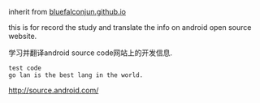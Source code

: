 inherit from [bluefalconjun.github.io](https://github.com/bluefalconjun/bluefalconjun.github.io/wiki)

this is for record the study and translate the info on android open source website.

学习并翻译android source code网站上的开发信息.
```
test code
go lan is the best lang in the world.
```
http://source.android.com/




